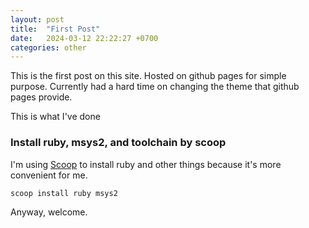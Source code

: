```yaml
---
layout: post
title:  "First Post"
date:   2024-03-12 22:22:27 +0700
categories: other
---
```

This is the first post on this site. Hosted on github pages for simple purpose. Currently had a hard time on changing the theme that github pages provide.

This is what I've done

### Install ruby, msys2, and toolchain by scoop
I'm using [Scoop](https://scoop.sh/) to install ruby and other things because it's more convenient for me.

`scoop install ruby msys2`

Anyway, welcome.
